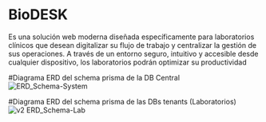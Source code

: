 # BioDESK
Es una solución web moderna diseñada específicamente para laboratorios clínicos que desean digitalizar su flujo de trabajo y centralizar la gestión de sus operaciones. A través de un entorno seguro, intuitivo y accesible desde cualquier dispositivo, los laboratorios podrán optimizar su productividad

#Diagrama ERD del schema prisma de la DB Central
![ERD_Schema-System](https://github.com/user-attachments/assets/0ecd0c64-e095-4d31-ade2-784eaa7c90a7)

#Diagrama ERD del schema prisma de las DBs tenants (Laboratorios)
![v2 ERD_Schema-Lab](https://github.com/user-attachments/assets/fc4802e5-5448-4d4e-989e-cd44938f2cb4)

